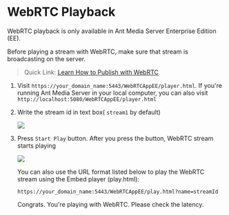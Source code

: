 # WebRTC Playback

WebRTC playback is only available in Ant Media Server Enterprise Edition (EE).

Before playing a stream with WebRTC, make sure that stream is broadcasting on the server.

> Quick Link: [Learn How to Publish with WebRTC](/guides/publish-live-stream/WebRTC/)

1. Visit ```https://your_domain_name:5443/WebRTCAppEE/player.html```. If you're running Ant Media Server in your local computer, you can also visit ```http://localhost:5080/WebRTCAppEE/player.html```
2. Write the stream id in text box( ```stream1``` by default)

   ![](@site/static/img/3_Go_to_Play_Page.jpg)
3. Press ```Start Play``` button. After you press the button, WebRTC stream starts playing

   ![](@site/static/img/4_Press_Start_Play_Button.jpg)

   You can also use the URL format listed below to play the WebRTC stream using the Embed player (play.html):

   `https://your_domain_name:5443/WebRTCAppEE/play.html?name=streamId`

   Congrats. You're playing with WebRTC. Please check the latency.
